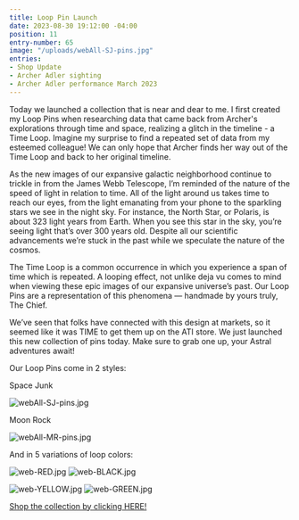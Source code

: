 ```yaml
---
title: Loop Pin Launch
date: 2023-08-30 19:12:00 -04:00
position: 11
entry-number: 65
image: "/uploads/webAll-SJ-pins.jpg"
entries:
- Shop Update
- Archer Adler sighting
- Archer Adler performance March 2023
---
```


Today we launched a collection that is near and dear to me. I first created my Loop Pins when researching data that came back from Archer's explorations through time and space, realizing a glitch in the timeline - a Time Loop. Imagine my surprise to find a repeated set of data from my esteemed colleague! We can only hope that Archer finds her way out of the Time Loop and back to her original timeline.

As the new images of our expansive galactic neighborhood continue to trickle in from the James Webb Telescope, I’m reminded of the nature of the speed of light in relation to time. All of the light around us takes time to reach our eyes, from the light emanating from your phone to the sparkling stars we see in the night sky. For instance, the North Star, or Polaris, is about 323 light years from Earth. When you see this star in the sky, you’re seeing light that’s over 300 years old. Despite all our scientific advancements we’re stuck in the past while we speculate the nature of the cosmos.

The Time Loop is a common occurrence in which you experience a span of time which is repeated. A looping effect, not unlike deja vu comes to mind when viewing these epic images of our expansive universe’s past. Our Loop Pins are a representation of this phenomena — handmade by yours truly, The Chief.

We’ve seen that folks have connected with this design at markets, so it seemed like it was TIME to get them up on the ATI store. We just launched this new collection of pins today. Make sure to grab one up, your Astral adventures await!

Our Loop Pins come in 2 styles:

Space Junk

![webAll-SJ-pins.jpg](/uploads/webAll-SJ-pins.jpg)

Moon Rock

![webAll-MR-pins.jpg](/uploads/webAll-MR-pins.jpg)

And in 5 variations of loop colors:


![web-RED.jpg](/uploads/web-RED.jpg)
![web-BLACK.jpg](/uploads/web-BLACK.jpg)

![web-YELLOW.jpg](/uploads/web-YELLOW.jpg)
![web-GREEN.jpg](/uploads/web-GREEN.jpg)

[Shop the collection by clicking HERE!](https://the-ancient-truth-investigators-shop.myshopify.com/collections/loop-pins)